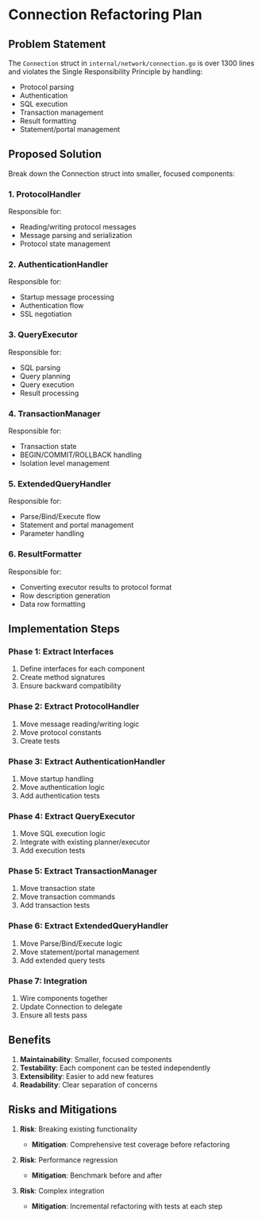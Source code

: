 # Connection Refactoring Plan

## Problem Statement

The `Connection` struct in `internal/network/connection.go` is over 1300 lines and violates the Single Responsibility Principle by handling:
- Protocol parsing
- Authentication
- SQL execution
- Transaction management
- Result formatting
- Statement/portal management

## Proposed Solution

Break down the Connection struct into smaller, focused components:

### 1. ProtocolHandler
Responsible for:
- Reading/writing protocol messages
- Message parsing and serialization
- Protocol state management

### 2. AuthenticationHandler
Responsible for:
- Startup message processing
- Authentication flow
- SSL negotiation

### 3. QueryExecutor
Responsible for:
- SQL parsing
- Query planning
- Query execution
- Result processing

### 4. TransactionManager
Responsible for:
- Transaction state
- BEGIN/COMMIT/ROLLBACK handling
- Isolation level management

### 5. ExtendedQueryHandler
Responsible for:
- Parse/Bind/Execute flow
- Statement and portal management
- Parameter handling

### 6. ResultFormatter
Responsible for:
- Converting executor results to protocol format
- Row description generation
- Data row formatting

## Implementation Steps

### Phase 1: Extract Interfaces
1. Define interfaces for each component
2. Create method signatures
3. Ensure backward compatibility

### Phase 2: Extract ProtocolHandler
1. Move message reading/writing logic
2. Move protocol constants
3. Create tests

### Phase 3: Extract AuthenticationHandler
1. Move startup handling
2. Move authentication logic
3. Add authentication tests

### Phase 4: Extract QueryExecutor
1. Move SQL execution logic
2. Integrate with existing planner/executor
3. Add execution tests

### Phase 5: Extract TransactionManager
1. Move transaction state
2. Move transaction commands
3. Add transaction tests

### Phase 6: Extract ExtendedQueryHandler
1. Move Parse/Bind/Execute logic
2. Move statement/portal management
3. Add extended query tests

### Phase 7: Integration
1. Wire components together
2. Update Connection to delegate
3. Ensure all tests pass

## Benefits

1. **Maintainability**: Smaller, focused components
2. **Testability**: Each component can be tested independently
3. **Extensibility**: Easier to add new features
4. **Readability**: Clear separation of concerns

## Risks and Mitigations

1. **Risk**: Breaking existing functionality
   - **Mitigation**: Comprehensive test coverage before refactoring
   
2. **Risk**: Performance regression
   - **Mitigation**: Benchmark before and after

3. **Risk**: Complex integration
   - **Mitigation**: Incremental refactoring with tests at each step
